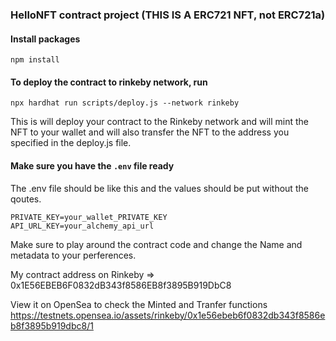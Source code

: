 ### HelloNFT contract project (THIS IS A ERC721 NFT, not ERC721a)

#### Install packages

   ``` npm install ```
   
#### To deploy the contract to rinkeby network, run 
  ``` npx hardhat run scripts/deploy.js --network rinkeby ```
  
 This is will deploy your contract to the Rinkeby network and will mint the NFT to your wallet and will also transfer the NFT to the address you specified in the deploy.js file.
 
#### Make sure you have the  `.env` file ready
 The .env file should be like this and the values should be put without the qoutes.
   ```
   PRIVATE_KEY=your_wallet_PRIVATE_KEY
   API_URL_KEY=your_alchemy_api_url
   ```
Make sure to play around the contract code and change the Name and metadata to your perferences.


My contract address on Rinkeby => 0x1E56EBEB6F0832dB343f8586EB8f3895B919DbC8

View it on OpenSea to check the Minted and Tranfer functions
https://testnets.opensea.io/assets/rinkeby/0x1e56ebeb6f0832db343f8586eb8f3895b919dbc8/1
